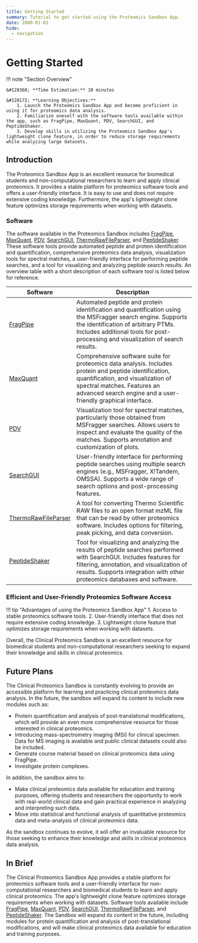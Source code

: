 ```yaml
---
title: Getting Started
summary: Tutorial to get started using the Proteomics Sandbox App.
date: 2000-01-01
hide:
  - navigation
---
```


<!--
# Put above to hide navigation (left), toc (right) or footer (bottom)

hide:
  - navigation 
  - toc
  - footer 

# You should hide the navigation if there are no subsections
# You should hide the Table of Contents if there are no important titles
-->

# Getting Started

!!! note "Section Overview"

    &#128368; **Time Estimation:** 10 minutes

    &#128172; **Learning Objectives:**    
        1. Launch the Proteomics Sandbox App and become proficient in using it for proteomics data analysis.  
        2. Familiarize oneself with the software tools available within the app, such as FragPipe, MaxQuant, PDV, SearchGUI, and PeptideShaker.  
        3. Develop skills in utilizing the Proteomics Sandbox App's lightweight clone feature, in order to reduce storage requirements while analyzing large datasets.  

## Introduction    
The  Proteomics Sandbox App is an excellent resource for biomedical students and non-computational researchers to learn and apply clinical proteomics. It provides a stable platform for proteomics software tools and offers a user-friendly interface. It is easy to use and does not require extensive coding knowledge. Furthermore, the app's lightweight clone feature optimizes storage requirements when working with datasets.

### Software  
The software available in the Proteomics Sandbox includes [FragPipe](https://fragpipe.nesvilab.org/), [MaxQuant](https://www.maxquant.org/), [PDV](https://github.com/wenbostar/PDV), [SearchGUI](https://compomics.github.io/projects/searchgui.html), [ThermoRawFileParser](https://github.com/compomics/ThermoRawFileParser), and [PeptideShaker](https://compomics.github.io/projects/peptide-shaker.html). These software tools provide automated peptide and protein identification and quantification, comprehensive proteomics data analysis, visualization tools for spectral matches, a user-friendly interface for performing peptide searches, and a tool for visualizing and analyzing peptide search results. An overview table with a short description of each software tool is listed below for reference.

| Software      | Description                                                                                                                                                    |
| ------------- | -------------------------------------------------------------------------------------------------------------------------------------------------------------- |
| [FragPipe](https://fragpipe.nesvilab.org/)      | Automated peptide and protein identification and quantification using the MSFragger search engine. Supports the identification of arbitrary PTMs. Includes additional tools for post-processing and visualization of search results. |
| [MaxQuant](https://www.maxquant.org/)      | Comprehensive software suite for proteomics data analysis. Includes protein and peptide identification, quantification, and visualization of spectral matches. Features an advanced search engine and a user-friendly graphical interface. |
| [PDV](https://github.com/wenbostar/PDV)           | Visualization tool for spectral matches, particularly those obtained from MSFragger searches. Allows users to inspect and evaluate the quality of the matches. Supports annotation and customization of plots. |
| [SearchGUI](https://compomics.github.io/projects/searchgui.html)     | User-friendly interface for performing peptide searches using multiple search engines (e.g., MSFragger, X!Tandem, OMSSA). Supports a wide range of search options and post-processing features. |
| [ThermoRawFileParser](https://github.com/compomics/ThermoRawFileParser) | A tool for converting Thermo Scientific RAW files to an open format mzML file that can be read by other proteomics software. Includes options for filtering, peak picking, and data conversion. |
| [PeptideShaker](https://compomics.github.io/projects/peptide-shaker.html) | Tool for visualizing and analyzing the results of peptide searches performed with SearchGUI. Includes features for filtering, annotation, and visualization of results. Supports integration with other proteomics databases and software. |


### Efficient and User-Friendly Proteomics Software Access
!!! tip "Advantages of using the Proteomics Sandbox App"
    1. Access to stable proteomics software tools.
    2. User-friendly interface that does not require extensive coding knowledge.
    3. Lightweight clone feature that optimizes storage requirements when working with datasets.
   

Overall, the Clinical Proteomics Sandbox is an excellent resource for biomedical students and non-computational researchers seeking to expand their knowledge and skills in clinical proteomics.

## Future Plans  
The Clinical Proteomics Sandbox is constantly evolving to provide an accessible platform for learning and practicing clinical proteomics data analysis. In the future, the sandbox will expand its content to include new modules such as:

- Protein quantification and analysis of post-translational modifications, which will provide an even more comprehensive resource for those interested in clinical proteomics.
- Introducing mass-spectrometry imaging (MSi) for clinical specimen. Data for MS imaging is available and public clinical datasets could also be included.
- Generate course material based on clinical proteomics data using FragPipe.
- Investigate protein complexes.

In addition, the sandbox aims to:

- Make clinical proteomics data available for education and training purposes, offering students and researchers the opportunity to work with real-world clinical data and gain practical experience in analyzing and interpreting such data.
- Move into statistical and functional analysis of quantitative proteomics data and meta-analysis of clinical proteomics data.

As the sandbox continues to evolve, it will offer an invaluable resource for those seeking to enhance their knowledge and skills in clinical proteomics data analysis.

## In Brief
The Clinical Proteomics Sandbox App provides a stable platform for proteomics software tools and a user-friendly interface for non-computational researchers and biomedical students to learn and apply clinical proteomics. The app's lightweight clone feature optimizes storage requirements when working with datasets. Software tools available include [FragPipe](https://fragpipe.nesvilab.org/), [MaxQuant](https://www.maxquant.org/), [PDV](https://github.com/wenbostar/PDV), [SearchGUI](https://compomics.github.io/projects/searchgui.html), [ThermoRawFileParser](https://github.com/compomics/ThermoRawFileParser), and [PeptideShaker](https://compomics.github.io/projects/peptide-shaker.html). The Sandbox will expand its content in the future, including modules for protein quantification and analysis of post-translational modifications, and will make clinical proteomics data available for education and training purposes.